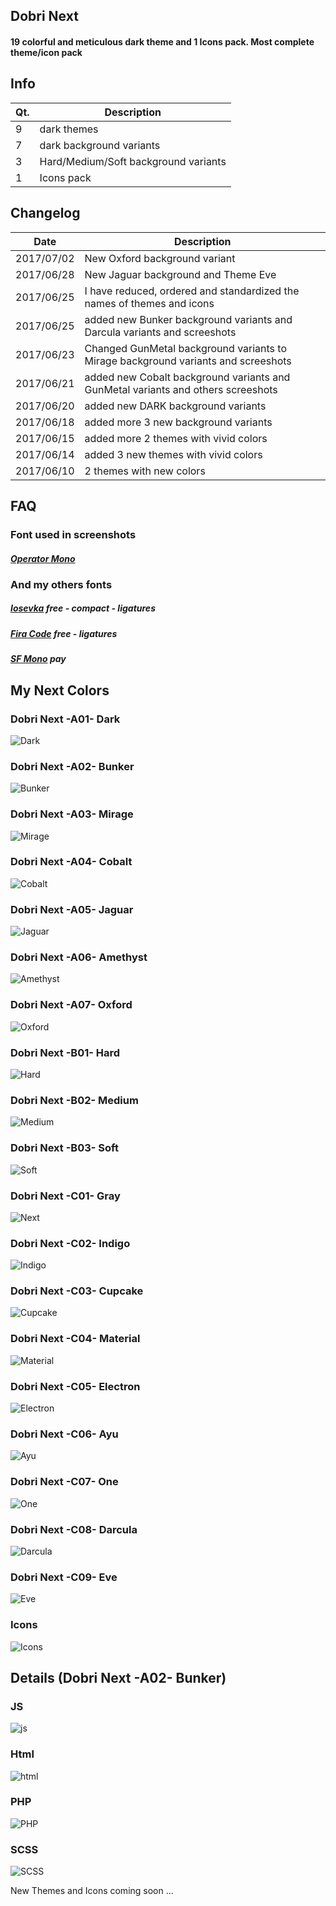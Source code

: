 ## Dobri Next
#### 19 colorful and meticulous dark theme and 1 Icons pack. Most complete theme/icon pack

## Info
| Qt. | Description |
| ------ | ------ |
| 9 | dark themes |
| 7 | dark background variants |
| 3 | Hard/Medium/Soft background variants |
| 1 | Icons pack |

## Changelog
| Date | Description |
| ------ | ------ |
| 2017/07/02 | New Oxford background variant |
| 2017/06/28 | New Jaguar background and Theme Eve |
| 2017/06/25 | I have reduced, ordered and standardized the names of themes and icons |
| 2017/06/25 | added new Bunker background variants and Darcula variants and screeshots |
| 2017/06/23 | Changed GunMetal background variants to Mirage background variants and screeshots |
| 2017/06/21 | added new Cobalt background variants and GunMetal variants and others screeshots |
| 2017/06/20 | added new DARK background variants |
| 2017/06/18 | added more 3 new background variants |
| 2017/06/15 | added more 2 themes with vivid colors |
| 2017/06/14 | added 3 new themes with vivid colors |
| 2017/06/10 | 2 themes with new colors |


## FAQ
### Font used in screenshots
##### [Operator Mono](https://www.typography.com/fonts/operator/styles/operatormonoscreensmart)

### And my others fonts
##### [Iosevka](https://github.com/be5invis/Iosevka) free - compact - ligatures
##### [Fira Code](https://github.com/tonsky/FiraCode) free - ligatures
##### [SF Mono](https://developer.apple.com/fonts/) pay


## My Next Colors

### Dobri Next -A01- Dark
![Dark](https://raw.githubusercontent.com/sldobri/bunker/master/img/next-dark.png)

### Dobri Next -A02- Bunker
![Bunker](https://raw.githubusercontent.com/sldobri/bunker/master/img/next-bunker.png)

### Dobri Next -A03- Mirage
![Mirage](https://raw.githubusercontent.com/sldobri/bunker/master/img/next-mirage.png)

### Dobri Next -A04- Cobalt
![Cobalt](https://raw.githubusercontent.com/sldobri/bunker/master/img/next-cobalt.png)

### Dobri Next -A05- Jaguar
![Jaguar](https://raw.githubusercontent.com/sldobri/bunker/master/img/jaguar.png)

### Dobri Next -A06- Amethyst
![Amethyst](https://raw.githubusercontent.com/sldobri/bunker/master/img/amethyst.png)

### Dobri Next -A07- Oxford
![Oxford](https://raw.githubusercontent.com/sldobri/bunker/master/img/oxford.png)

### Dobri Next -B01- Hard
![Hard](https://raw.githubusercontent.com/sldobri/bunker/master/img/next-hard.png)

### Dobri Next -B02- Medium
![Medium](https://raw.githubusercontent.com/sldobri/bunker/master/img/next-medium.png)

### Dobri Next -B03- Soft
![Soft](https://raw.githubusercontent.com/sldobri/bunker/master/img/next-soft.png)

### Dobri Next -C01- Gray
![Next](https://raw.githubusercontent.com/sldobri/bunker/master/img/next.png)

### Dobri Next -C02- Indigo
![Indigo](https://raw.githubusercontent.com/sldobri/bunker/master/img/indigo.png)

### Dobri Next -C03- Cupcake
![Cupcake](https://raw.githubusercontent.com/sldobri/bunker/master/img/cupcake.png)

### Dobri Next -C04- Material
![Material](https://raw.githubusercontent.com/sldobri/bunker/master/img/material.png)

### Dobri Next -C05- Electron
![Electron](https://raw.githubusercontent.com/sldobri/bunker/master/img/electron.png)

### Dobri Next -C06- Ayu
![Ayu](https://raw.githubusercontent.com/sldobri/bunker/master/img/ayu.png)

### Dobri Next -C07- One
![One](https://raw.githubusercontent.com/sldobri/bunker/master/img/One.png)

### Dobri Next -C08- Darcula
![Darcula](https://raw.githubusercontent.com/sldobri/bunker/master/img/darcula.png)

### Dobri Next -C09- Eve
![Eve](https://raw.githubusercontent.com/sldobri/bunker/master/img/eve.png)


### Icons

![Icons](https://raw.githubusercontent.com/sldobri/bunker/master/img/icons.png)


## Details (Dobri Next -A02- Bunker)

### JS
![js](https://raw.githubusercontent.com/sldobri/bunker/master/img/preview.png)

### Html
![html](https://raw.githubusercontent.com/sldobri/bunker/master/img/preview2.png)

### PHP
![PHP](https://raw.githubusercontent.com/sldobri/bunker/master/img/preview1.png)

### SCSS
![SCSS](https://raw.githubusercontent.com/sldobri/bunker/master/img/preview3.png)

New Themes and Icons coming soon ...





